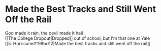 # Made the Best Tracks and Still Went Off the Rail

God made it rain, the devil made it hail  
[[The College Dropout|Dropped]] out of school, but I'm that one at Yale  
[[5. Hurricane#^98bd12|Made the best tracks and still went off the rail]]
